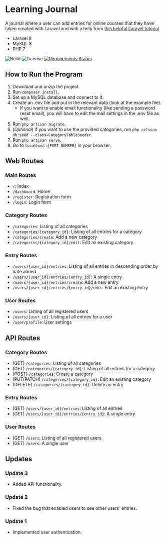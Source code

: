 # Learning Journal

A journal where a user can add entries for online courses that they have taken created with Laravel and with a help from
[this helpful Laravel tutorial](https://www.itsolutionstuff.com/post/laravel-8-crud-application-tutorial-for-beginnersexample.html).

* Laravel 8
* MySQL 8
* PHP 7

![Build](https://img.shields.io/github/workflow/status/josephyhu/learning-journal/Laravel)
![License](https://img.shields.io/github/license/josephyhu/learning-journal)
[![Requirements Status](https://requires.io/github/josephyhu/Learning-Journal/requirements.svg?branch=master)](https://requires.io/github/josephyhu/Learning-Journal/requirements/?branch=master)

## How to Run the Program
1. Download and unzip the project.
2. Run `composer install`.
3. Set up a MySQL database and connect to it.
4. Create an .env file and put in the relevant data (look at the example file).
    * If you want to enable email functionality (like sending a password reset email), you will have to edit the mail settings in the .env file as well.
5. Run `php artisan migrate`.
6. (*Optional*) If you want to use the provided categories, run `php artisan db:seed --class=CategoryTableSeeder`.
6. Run `php artisan serve`.
7. Go to `localhost:{PORT_NUMBER}` in your browser.

## Web Routes
### Main Routes
* `/`: Index
* `/dashboard`: Home
* `/register`: Registration form
* `/login`: Login form

### Category Routes
* `/categories`: Listing of all categories
* `/categories/{category_id}`: Listing of all entries for a category
* `/categories/create`: Add a new category
* `/categories/{category_id}/edit`: Edit an existing category

### Entry Routes
* `/users/{user_id}/entries`: Listing of all entries in descending order by date added
* `/users/{user_id}/entries/{entry_id}`: A single entry
* `/users/{user_id}/entries/create`: Add a new entry
* `/users/{user_id}/entries/{entry_id}/edit`: Edit an existing entry

### User Routes
* `/users`: Listing of all registered users
* `/users/{user_id}`: Listing of all entries for a user
* `/user/profile`: User settings

## API Routes
### Category Routes
* (GET) `/categories`: Listing of all categories
* (GET) `/categories/{category_id}`: Listing of all entries for a category
* (POST) `/categories`: Create a category
* (PUT/PATCH) `/categories/{category_id}`: Edit an existing category
* (DELETE) `/categories/(category_id}`: Delete an entry

### Entry Routes
* (GET) `/users/{user_id}/entries`: Listing of all entries
* (GET) `/users/{user_id}/entries/{entry_id}`: A single entry

### User Routes
* (GET) `/users`: Listing of all registered users
* (GET) `/users`: A single user

## Updates
### Update 3
* Added API functionality.

### Update 2
* Fixed the bug that enabled users to see other users' entries.

### Update 1
* Implemented user authentication.
